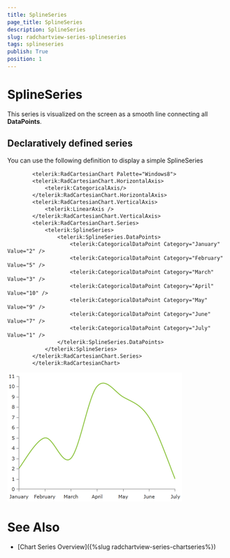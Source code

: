 ```yaml
---
title: SplineSeries
page_title: SplineSeries
description: SplineSeries
slug: radchartview-series-splineseries
tags: splineseries
publish: True
position: 1
---
```


# SplineSeries



This series is visualized on the screen as a smooth line connecting all __DataPoints__.
        

## Declaratively defined series

You can use the following definition to display a simple SplineSeries

	
            <telerik:RadCartesianChart Palette="Windows8">
            <telerik:RadCartesianChart.HorizontalAxis>
                <telerik:CategoricalAxis/>
            </telerik:RadCartesianChart.HorizontalAxis>
            <telerik:RadCartesianChart.VerticalAxis>
                <telerik:LinearAxis />
            </telerik:RadCartesianChart.VerticalAxis>
            <telerik:RadCartesianChart.Series>
                <telerik:SplineSeries>
                    <telerik:SplineSeries.DataPoints>
                        <telerik:CategoricalDataPoint Category="January" Value="2" />
                        <telerik:CategoricalDataPoint Category="February" Value="5" />
                        <telerik:CategoricalDataPoint Category="March" Value="3" />
                        <telerik:CategoricalDataPoint Category="April" Value="10" />
                        <telerik:CategoricalDataPoint Category="May" Value="9" />
                        <telerik:CategoricalDataPoint Category="June" Value="7" />
                        <telerik:CategoricalDataPoint Category="July" Value="1" />
                    </telerik:SplineSeries.DataPoints>
                </telerik:SplineSeries>
            </telerik:RadCartesianChart.Series>
            </telerik:RadCartesianChart>

![radchartview-series-splineseries](images/radchartview-series-splineseries.png)

# See Also

 * [Chart Series Overview]({%slug radchartview-series-chartseries%})
